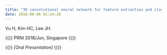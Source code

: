 ```yaml
---
title: "3D convolutional neural network for feature extraction and classification of fMRI volumes"
date: 2018-06-06 01:24:20
---
```


Vu H, Kim HC, Lee JH.

{{<format bright-green>}}
PRNI 2018/Jun, Singapore
{{</format>}}

{{<format teal>}}
*[Oral Presentation]*
{{</format>}}


